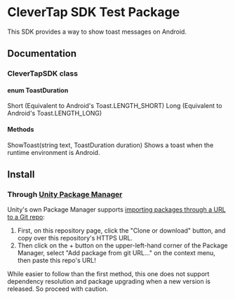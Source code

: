 # CleverTap SDK Test Package

This SDK provides a way to show toast messages on Android.

## Documentation

### CleverTapSDK class

#### enum ToastDuration
Short (Equivalent to Android's Toast.LENGTH_SHORT)
Long (Equivalent to Android's Toast.LENGTH_LONG)

#### Methods
ShowToast(string text, ToastDuration duration)
Shows a toast when the runtime environment is Android.

## Install

### Through [Unity Package Manager](https://docs.unity3d.com/Manual/upm-ui-giturl.html)

Unity's own Package Manager supports [importing packages through a URL to a Git repo](https://docs.unity3d.com/Manual/upm-ui-giturl.html):

1. First, on this repository page, click the "Clone or download" button, and copy over this repository's HTTPS URL.  
2. Then click on the + button on the upper-left-hand corner of the Package Manager, select "Add package from git URL..." on the context menu, then paste this repo's URL!

While easier to follow than the first method, this one does not support dependency resolution and package upgrading when a new version is released.  So proceed with caution.